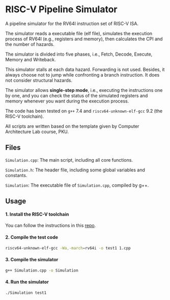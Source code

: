 # RISC-V Pipeline Simulator

A pipeline simulator for the RV64I instruction set of RISC-V ISA.

The simulator reads a executable file (elf file), simulates the execution process of RV64I (e.g., registers and memory), then calculates the CPI and the number of hazards.

The simulator is divided into five phases, i.e., Fetch, Decode, Execute, Memory and Writeback.

This simulator stalls at each data hazard. Forwarding is not used. Besides, it always choose not to jump while confronting a branch instruction. It does not consider structural hazards.

The simulator allows **single-step mode**, i.e., executing the instructions one by one, and you can check the status of the simulated registers and memory whenever you want during the execution process.

The code has been tested on ``g++`` 7.4 and ``riscv64-unknown-elf-gcc`` 9.2 (the RISC-V toolchain).

All scripts are written based on the template given by Computer Architecture Lab course, PKU.

## Files

``Simulation.cpp``: The main script, including all core functions.

``Simulation.h``: The header file, including some global variables and constants.

``Simulation``: The executable file of ``Simulation.cpp``, compiled by g++.

## Usage

#### 1. Install the RISC-V toolchain

You can follow the instructions in this [repo](https://github.com/riscv/riscv-gnu-toolchain).

#### 2. Compile the test code

```bash
riscv64-unknown-elf-gcc -Wa,-march=rv64i -o test1 1.cpp
```

#### 3. Compile the simulator

```bash
g++ Simulation.cpp -o Simulation
```

#### 4. Run the simulator

```bash
./Simulation test1
```

